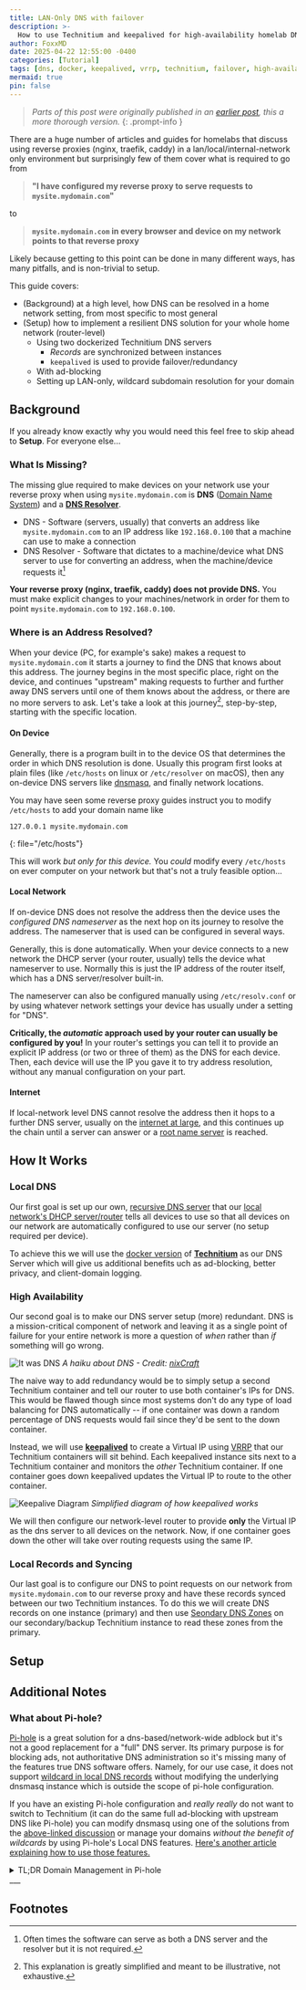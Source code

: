 ```yaml
---
title: LAN-Only DNS with failover
description: >-
  How to use Technitium and keepalived for high-availability homelab DNS
author: FoxxMD
date: 2025-04-22 12:55:00 -0400
categories: [Tutorial]
tags: [dns, docker, keepalived, vrrp, technitium, failover, high-availability]
mermaid: true
pin: false
---
```


> *Parts of this post were originally published in an [earlier post](../lan-reverse-proxy-https#step-3-setting-up-lan-only-dns), this a more thorough version.*
{: .prompt-info }

There are a huge number of articles and guides for homelabs that discuss using reverse proxies (nginx, traefik, caddy) in a lan/local/internal-network only environment but surprisingly few of them cover what is required to go from

> **"I have configured my reverse proxy to serve requests to `mysite.mydomain.com`"**

to

> **`mysite.mydomain.com` in every browser and device on my network points to that reverse proxy**

Likely because getting to this point can be done in many different ways, has many pitfalls, and is non-trivial to setup.

This guide covers:

* (Background) at a high level, how DNS can be resolved in a home network setting, from most specific to most general
* (Setup) how to implement a resilient DNS solution for your whole home network (router-level)
  * Using two dockerized Technitium DNS servers
    * *Records* are synchronized between instances
    * `keepalived` is used to provide failover/redundancy
  * With ad-blocking
  * Setting up LAN-only, wildcard subdomain resolution for your domain

## Background

If you already know exactly why you would need this feel free to skip ahead to **Setup**. For everyone else...

### What Is Missing?

The missing glue required to make devices on your network use your reverse proxy when using `mysite.mydomain.com` is **DNS** ([Domain Name System](https://www.cloudflare.com/learning/dns/what-is-dns/)) and a [**DNS Resolver**](https://www.geeksforgeeks.org/address-resolution-in-dns-domain-name-server/).

* DNS - Software (servers, usually) that converts an address like `mysite.mydomain.com` to an IP address like `192.168.0.100` that a machine can use to make a connection
* DNS Resolver - Software that dictates to a machine/device what DNS server to use for converting an address, when the machine/device requests it[^resolver-optional]

**Your reverse proxy (nginx, traefik, caddy) does not provide DNS.** You must make explicit changes to your machines/network in order for them to point `mysite.mydomain.com` to `192.168.0.100`.

### Where is an Address Resolved?

<!-- TODO: Add link to more in-depth resolver journey -->

When your device (PC, for example's sake) makes a request to `mysite.mydomain.com` it starts a journey to find the DNS that knows about this address. The journey begins in the most specific place, right on the device, and continues "upstream" making requests to further and further away DNS servers until one of them knows about the address, or there are no more servers to ask. Let's take a look at this journey[^simplified], step-by-step, starting with the specific location.

#### On Device

Generally, there is a program built in to the device OS that determines the order in which DNS resolution is done. Usually this program first looks at plain files (like `/etc/hosts` on linux or `/etc/resolver` on macOS), then any on-device DNS servers like [dnsmasq](https://dnsmasq.org/doc.html), and finally network locations.

You may have seen some reverse proxy guides instruct you to modify `/etc/hosts` to add your domain name like

```
127.0.0.1 mysite.mydomain.com
```
{: file="/etc/hosts"}

This will work *but only for this device.* You *could* modify every `/etc/hosts` on ever computer on your network but that's not a truly feasible option...

#### Local Network

If on-device DNS does not resolve the address then the device uses the *configured DNS nameserver* as the next hop on its journey to resolve the address. The nameserver that is used can be configured in several ways.

Generally, this is done automatically. When your device connects to a new network the DHCP server (your router, usually) tells the device what nameserver to use. Normally this is just the IP address of the router itself, which has a DNS server/resolver built-in.

The nameserver can also be configured manually using `/etc/resolv.conf` or by using whatever network settings your device has usually under a setting for "DNS".

**Critically, the *automatic* approach used by your router can usually be configured by you!** In your router's settings you can tell it to provide an explicit IP address (or two or three of them) as the DNS for each device. Then, each device will use the IP you gave it to try address resolution, without any manual configuration on your part.

#### Internet

If local-network level DNS cannot resolve the address then it hops to a further DNS server, usually on the [internet at large](https://one.one.one.one/), and this continues up the chain until a server can answer or a [root name server](https://en.wikipedia.org/wiki/Root_name_server) is reached.


## How It Works

### Local DNS

Our first goal is set up our own, [recursive DNS server](https://www.cloudflare.com/learning/dns/what-is-recursive-dns/) that our [local network's DHCP server/router](#local-network) tells all devices to use so that all devices on our network are automatically configured to use our server (no setup required per device).

To achieve this we will use the [docker version](https://github.com/TechnitiumSoftware/DnsServer/blob/master/docker-compose.yml) of [**Technitium**](https://technitium.com/dns/) as our DNS Server which will give us additional benefits uch as ad-blocking, better privacy, and client-domain logging.

### High Availability

Our second goal is to make our DNS server setup (more) redundant. DNS is a mission-critical component of network and leaving it as a single point of failure for your entire network is more a question of *when* rather than *if* something will go wrong.

![It was DNS](/assets/img/dns/it-was-dns.jpeg)
_A haiku about DNS - Credit: [nixCraft](https://www.cyberciti.biz/humour/a-haiku-about-dns/)_

The naive way to add redundancy would be to simply setup a second Technitium container and tell our router to use both container's IPs for DNS. This would be flawed though since most systems don't do any type of load balancing for DNS automatically -- if one container was down a random percentage of DNS requests would fail since they'd be sent to the down container.

Instead, we will use [**keepalived**](https://www.keepalived.org/) to create a Virtual IP using [VRRP](https://www.haproxy.com/glossary/what-is-vrrp-virtual-router-redundancy-protocol) that our Technitium containers will sit behind. Each keepalived instance sits next to a Technitium container and monitors the *other* Technitium container. If one container goes down keepalived updates the Virtual IP to route to the other container.

![Keepalive Diagram](/assets/img/dns/keepalive-diagram.jpg)
_Simplified diagram of how keepalived works_

We will then configure our network-level router to provide **only** the Virtual IP as the dns server to all devices on the network. Now, if one container goes down the other will take over routing requests using the same IP.

### Local Records and Syncing

Our last goal is to configure our DNS to point requests on our network from `mysite.mydomain.com` to our reverse proxy and have these records synced between our two Technitium instances. To do this we will create DNS records on one instance (primary) and then use [Seondary DNS Zones](https://www.cloudflare.com/learning/dns/glossary/primary-secondary-dns/) on our secondary/backup Technitium instance to read these zones from the primary.

## Setup

## Additional Notes

### What about Pi-hole?

[Pi-hole](https://pi-hole.net/) is a great solution for a dns-based/network-wide adblock but it's not a good replacement for a "full" DNS server. Its primary purpose is for blocking ads, not authoritative DNS administration so it's missing many of the features true DNS software offers. Namely, for our use case, it does not support [wildcard in local DNS records](https://discourse.pi-hole.net/t/support-wildcards-in-local-dns-records/32098/12) without modifying the underlying dnsmasq instance which is outside the scope of pi-hole configuration.

If you have an existing Pi-hole configuration and _really really_ do not want to switch to Technitium (it can do the same full ad-blocking with upstream DNS like Pi-hole) you can modify dnsmasq using one of the solutions from the [above-linked discussion](https://discourse.pi-hole.net/t/support-wildcards-in-local-dns-records/32098/12) or  manage your domains _without the benefit of wildcards_ by using Pi-hole's Local DNS features. [Here's another article explaining how to use those features.](https://www.techaddressed.com/tutorials/using-pi-hole-local-dns/#dns)

<details markdown="1">
  <summary>TL;DR Domain Management in Pi-hole</summary>

Open the Pi-hole dashboard, then:

* Local DNS -> DNS Record
  * **Domain:** `MY_DOMAIN.com`
  * **IP Address:** `Reverse Proxy Local IP`
* Local DNS -> CNAME Records
  * For each subdomain add a CNAME pointing back to the same domain
  * **Domain:** `subdomain.MY_DOMAIN.com`
  * **Target Domain:** `subdomain.MY_DOMAIN.com`

</details>
___

## Footnotes

[^resolver-optional]: Often times the software can serve as both a DNS server and the resolver but it is not required.
[^simplified]: This explanation is greatly simplified and meant to be illustrative, not exhaustive.
